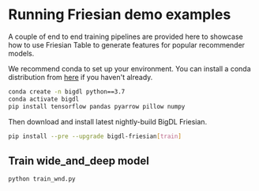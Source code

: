 # Running Friesian demo examples

A couple of end to end training pipelines are provided here to showcase how to use Friesian Table to generate features for popular recommender models.

We recommend conda to set up your environment. You can install a conda distribution from [here](https://docs.conda.io/projects/conda/en/latest/user-guide/install/)
if you haven't already.

```bash
conda create -n bigdl python==3.7
conda activate bigdl
pip install tensorflow pandas pyarrow pillow numpy
```

Then download and install latest nightly-build BigDL Friesian.
```bash
pip install --pre --upgrade bigdl-friesian[train]
```

## Train wide_and_deep model

```bash
python train_wnd.py
```